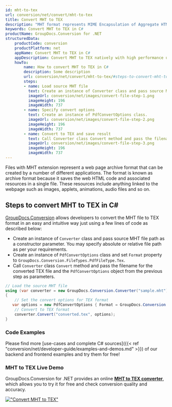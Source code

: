 ```yaml
---
id: mht-to-tex
url: conversion/net/convert/mht-to-tex
title: Convert MHT to TEX
description: "MHT format represents MIME Encapsulation of Aggregate HTML with .mht extension. Learn how to convert MHT to TEX file programmatically in C# language using GroupDocs.Conversion for .NET library."
keywords: Convert MHT to TEX in C#
productName: GroupDocs.Conversion for .NET
structuredData:
    productCode: conversion
    productPlatform: net
    appName: Convert MHT to TEX in C#
    appDescription: Convert MHT to TEX natively with high performance using C# language and server side GroupDocs.Conversion for .NET APIs, without the use of any software like Microsoft or Open Office.
    howTo:
        name: How to convert MHT to TEX in C# 
        description: Some description
        url: conversion/net/convert/mht-to-tex/#steps-to-convert-mht-to-tex-in-c
        steps:
        - name: Load source MHT file 
          text: Create an instance of Converter class and pass source MHT file path as a constructor parameter. You may specify absolute or relative file path as per your requirements. 
          imageUrl: conversion/net/images/convert-file-step-1.png
          imageHeight: 196
          imageWidth: 737
        - name: Specify convert options 
          text: Create an instance of PdfConvertOptions class.
          imageUrl: conversion/net/images/convert-file-step-2.png
          imageHeight: 196
          imageWidth: 737
        - name: Convert to TEX and save result 
          text: Call Converter class Convert method and pass the filename for the converted HTML file and the PdfConvertOptions object from the previous step as parameters.
          imageUrl: conversion/net/images/convert-file-step-3.png
          imageHeight: 196
          imageWidth: 737
---
```


Files with MHT extension represent a web page archive format that can be created by a number of different applications. The format is known as archive format because it saves the web HTML code and associated resources in a single file. These resources include anything linked to the webpage such as images, applets, animations, audio files and so on.

## Steps to convert MHT to TEX in C#

[GroupDocs.Conversion](https://products.groupdocs.com/conversion/net) allows developers to convert the MHT file to TEX format in an easy and intuitive way just using a few lines of code as described below:

* Create an instance of `Converter` class and pass source MHT file path as a constructor parameter. You may specify absolute or relative file path as per your requirements. 
* Create an instance of `PdfConvertOptions` class and set `Format` property to `GroupDocs.Conversion.FileTypes.PdfFileType.Tex`.
* Call `Converter` class `Convert` method and pass the filename for the converted TEX file and the `PdfConvertOptions` object from the previous step as parameters.

```csharp
// Load the source MHT file
using (var converter = new GroupDocs.Conversion.Converter("sample.mht"))
{
    // Set the convert options for TEX format
   var options = new PdfConvertOptions { Format = GroupDocs.Conversion.FileTypes.PdfFileType.Tex };
    // Convert to TEX format
    converter.Convert("converted.tex", options);
}
```

### Code Examples

Please find more [use-cases and complete C# sources]({{< ref "conversion/net/developer-guide/examples-and-demos.md" >}}) of our backend and frontend examples and try them for free!

### MHT to TEX Live Demo

GroupDocs.Conversion for .NET provides an online [**MHT to TEX converter**](https://products.groupdocs.app/conversion/mht-to-tex), which allows you to try it for free and check conversion quality and accuracy.

[!["Convert MHT to TEX"](conversion/net/images/convert-to-tex/convert-mht-to-tex.png)](https://products.groupdocs.app/conversion/mht-to-tex)